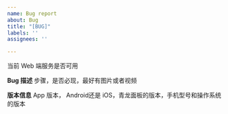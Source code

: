 ```yaml
---
name: Bug report
about: Bug
title: "[BUG]"
labels: ''
assignees: ''

---
```


当前 Web 端服务是否可用

**Bug 描述**
步骤，是否必现，最好有图片或者视频

**版本信息**
App 版本， Android还是 iOS，青龙面板的版本，手机型号和操作系统的版本
